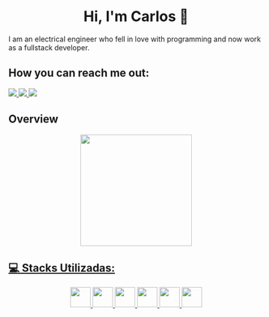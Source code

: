 <div>
 <h1 align="center">Hi, I'm Carlos 🦆</h1>
</div>
<span>I am an electrical engineer who fell in love with programming and now work as a fullstack developer.</span>

<h2>How you can reach me out:</h2>
<div>
    <a href="https://instagram.com/belber_k" target="_blank">
        <img loading="lazy" src="https://img.shields.io/badge/-Instagram-%23E4405F?style=for-the-badge&logo=instagram&logoColor=white" target="_blank">
    </a>
    <a href = "mailto:kadubelber1@gmail.com">
        <img loading="lazy" src="https://img.shields.io/badge/Gmail-D14836?style=for-the-badge&logo=gmail&logoColor=white" target="_blank">
    </a>
    <a href="https://www.linkedin.com/in/carlos-pepato-developer" target="_blank">
        <img loading="lazy" src="https://img.shields.io/badge/-LinkedIn-%230077B5?style=for-the-badge&logo=linkedin&logoColor=white" target="_blank">
    </a>   
</div>

<h2>Overview</h2>
<div align="center">
    <a href="https://github.com/carlospepato">
    <img loading="lazy" height="220em" src="https://github-readme-stats.vercel.app/api/top-langs/?username=carlospepato&layout=donut&langs_count=5&theme=dark"/>
</div>
<h2>💻 Stacks Utilizadas:</h2>
<div align="center">
    <img height="40em" src="https://cdn.jsdelivr.net/gh/devicons/devicon@latest/icons/javascript/javascript-plain.svg" />
    <img height="40em" src="https://cdn.jsdelivr.net/gh/devicons/devicon@latest/icons/typescript/typescript-plain.svg" />
    <img height="40em" src="https://cdn.jsdelivr.net/gh/devicons/devicon@latest/icons/react/react-original.svg" />
    <img height="40em" src="https://cdn.jsdelivr.net/gh/devicons/devicon@latest/icons/nodejs/nodejs-plain-wordmark.svg" />
    <img height="40em" src="https://cdn.jsdelivr.net/gh/devicons/devicon@latest/icons/tailwindcss/tailwindcss-original.svg" />
    <img height="40em" src="https://cdn.jsdelivr.net/gh/devicons/devicon@latest/icons/python/python-original.svg" />
</div>
